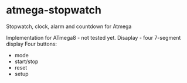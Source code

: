 # atmega-stopwatch
Stopwatch, clock, alarm and countdown for Atmega

Implementation for ATmega8 - not tested yet.
Disaplay - four 7-segment display
Four buttons:
* mode
* start/stop
* reset
* setup
